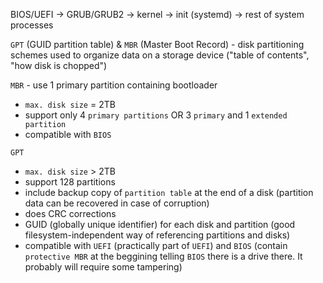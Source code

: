 BIOS/UEFI -> GRUB/GRUB2 -> kernel -> init (systemd) -> rest of system processes


`GPT` (GUID partition table) & `MBR` (Master Boot Record) - disk partitioning schemes used to organize data on a storage device ("table of contents", "how disk is chopped")

`MBR` - use 1 primary partition containing bootloader
- `max. disk size` = 2TB
- support only 4 `primary partitions` OR 3 `primary` and 1 `extended partition`
- compatible with `BIOS`

`GPT`
- `max. disk size` > 2TB
- support 128 partitions
- include backup copy of `partition table` at the end of a disk
  (partition data can be recovered in case of corruption)
- does CRC corrections
- GUID (globally unique identifier) for each disk and partition
  (good filesystem-independent way of referencing partitions and disks)
- compatible with `UEFI` (practically part of `UEFI`) and `BIOS`
  (contain `protective MBR` at the beggining telling `BIOS` there is a drive there. It probably will require some tampering)


